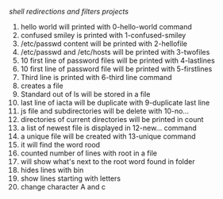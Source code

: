 *shell redirections and filters projects*
1. hello world will printed with 0-hello-world command
2. confused smiley is printed with 1-confused-smiley
3. /etc/passwd content will be printed with 2-hellofile
3. /etc/passwd and /etc/hosts will be printed with 3-twofiles
4. 10 first line of password files will be printed with 4-lastlines
5. 10 first line of password file will be printed with 5-firstlines
6. Third line is printed with 6-third line command
7. creates a file
8. Standard out of ls will be stored in a file
9. last line of iacta will be duplicate with 9-duplicate last line
10. js file and subdirectories will be delete with 10-no...
11. directories of current directories will be printed in count
12. a list of newest file is displayed in 12-new... command
13. a unique file will be created with 13-unique command
14. it will find the word rood
15. counted number of lines with root in a file
16. will show what's next to the root word found in folder
17. hides lines with bin
18. show lines starting with letters
19. change character A and c
